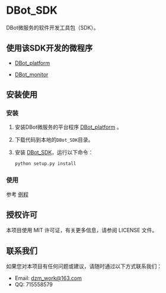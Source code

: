 # DBot_SDK

DBot微服务的软件开发工具包（SDK）。

## 使用该SDK开发的微程序

- [DBot_platform](https://github.com/dzming-git/DBot_platform)

- [DBot_monitor](https://github.com/dzming-git/DBot_monitor)

## 安装使用

### 安装

1. 安装DBot微服务的平台程序 [DBot_platform](https://github.com/dzming-git/DBot_platform) 。

3. 下载代码到本地的`DBot_SDK`目录。

4. 安装 [DBot_SDK](https://github.com/dzming-git/DBot_SDK)，运行以下命令：

   ``` python
   python setup.py install
   ```

### 使用

参考 [例程](https://github.com/dzming-git/DBot_SDK/tree/main/example)

## 授权许可

本项目使用 MIT 许可证，有关更多信息，请参阅 LICENSE 文件。

## 联系我们

如果您对本项目有任何问题或建议，请随时通过以下方式联系我们：

- Email: dzm_work@163.com
- QQ: 715558579
